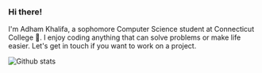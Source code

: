 ### Hi there!

I'm Adham Khalifa, a sophomore Computer Science student at Connecticut College 🐫. I enjoy coding anything that can solve problems or make life easier. Let's get in touch if you want to work on a project.


![Github stats](https://github-readme-stats.vercel.app/api?username=AdhamKhalifa&theme=dark&show_icons=true&count_private=true)
